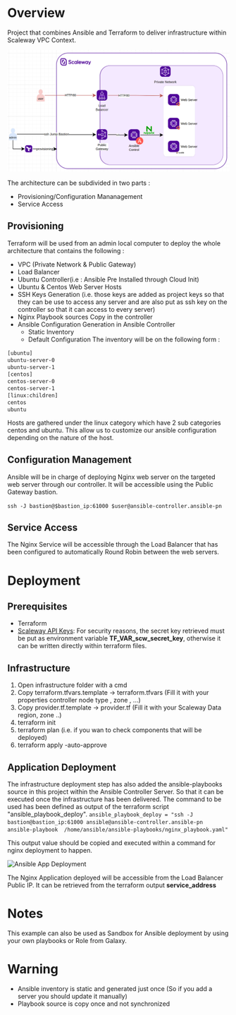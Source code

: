 # Overview

Project that combines Ansible and Terraform to deliver infrastructure within Scaleway VPC Context.

![Archi Description](./docs/resources/images/archi_description.png)

The architecture can be subdivided in two parts : 
- Provisioning/Configuration Mananagement
- Service Access

## Provisioning
Terraform will be used from an admin local computer to deploy the whole architecture that contains the following :
- VPC (Private Network & Public Gateway)
- Load Balancer
- Ubuntu Controller(i.e : Ansible Pre Installed through Cloud Init)
- Ubuntu & Centos Web Server Hosts
- SSH Keys Generation (i.e. those keys are added as project keys so that they can be use to access any server and are also put as ssh key on the controller so that it can access to every server)
- Nginx Playbook sources Copy in the controller
- Ansible Configuration Generation in Ansible Controller
    - Static Inventory
    - Default Configuration
The inventory will be on the following form :
```
[ubuntu]
ubuntu-server-0
ubuntu-server-1
[centos]
centos-server-0
centos-server-1
[linux:children]
centos
ubuntu
```

Hosts are gathered under the linux category which have 2 sub categories centos and ubuntu. This allow us to customize our ansible configuration depending on the nature of the host.

## Configuration Management
Ansible will be in charge of deploying Nginx web server on the targeted web server through our controller. 
It will be accessible using the Public Gateway bastion. 

```ssh -J bastion@$bastion_ip:61000 $user@ansible-controller.ansible-pn```

## Service Access
The Nginx Service will be accessible through the Load Balancer that has been configured to automatically Round Robin between the web servers.

# Deployment
## Prerequisites
- Terraform
- [Scaleway API Keys](https://www.scaleway.com/en/docs/console/my-project/how-to/generate-api-key/): For security reasons, the secret key retrieved must be put as environment variable **TF_VAR_scw_secret_key**, otherwise it can be written directly within terraform files.

## Infrastructure
1. Open infrastructure folder with a cmd
2. Copy terraform.tfvars.template -> terraform.tfvars (Fill it with your properties controller node type , zone , ...)
3. Copy provider.tf.template -> provider.tf (Fill it with your Scaleway Data region, zone ..)
2. terraform init
3. terraform plan (i.e. if you wan to check components that will be deployed)
4. terraform apply -auto-approve


## Application Deployment
The infrastructure deployment step has also added the ansible-playbooks source in this project within the Ansible Controller Server. So that it can be executed once the infrastructure has been delivered. The command to be used has been defined as  output of the terraform script "ansible_playbook_deploy".
```ansible_playbook_deploy = "ssh -J bastion@bastion_ip:61000 ansible@ansible-controller.ansible-pn ansible-playbook  /home/ansible/ansible-playbooks/nginx_playbook.yaml"```

This output value should be copied and executed within a command for nginx deployment to happen.

![Ansible App Deployment](./docs/resources/images/ansible_app_deployment.png)

The Nginx Application deployed will be accessible from the Load Balancer Public IP. It can be retrieved from the terraform output **service_address**
# Notes
This example can also be used as Sandbox for Ansible deployment by using your own playbooks or Role from Galaxy. 
# Warning 
- Ansible inventory is static and generated just once (So if you add a server you should update it manually)
- Playbook source is copy once and not synchronized